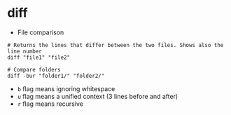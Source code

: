 # diff

- File comparison

```shell
# Returns the lines that differ between the two files. Shows also the line number
diff "file1" "file2"

# Compare folders
diff -bur "folder1/" "folder2/"
```

- `b` flag means ignoring whitespace
- `u` flag means a unified context (3 lines before and after)
- `r` flag means recursive
